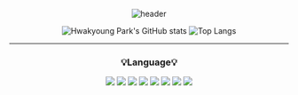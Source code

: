 

<div align="center">
  
  ![header](https://capsule-render.vercel.app/api?type=transparent&height=200&section=header&text=Noah's_World✨&fontSize=80&&fontColor=FF6699)

  </div>        
    
<div align="center">
  
![Hwakyoung Park's GitHub stats](https://github-readme-stats.vercel.app/api?username=fire-irror&show_icons=true&theme=dracula)
![Top Langs](https://github-readme-stats.vercel.app/api/top-langs/?username=fire-irror&layout=compact&theme=dracula)   <br>

  -------
  ### 💡Language💡 <br>
<img src="https://img.shields.io/badge/Java-007396?style=flat&logo=java&logoColor=white"/>
<img src="https://img.shields.io/badge/C-1572B6?style=flat&logo=C&logoColor=#A8B9CC"/>
<img src="https://img.shields.io/badge/C++-00599C?style=flat&logo=C&logoColor=white"/>
<img src="https://img.shields.io/badge/React-61DAFB?style=flat&logo=React&logoColor=white"/>
<img src="https://img.shields.io/badge/JavaScript-F7DF1E?style=flat&logo=JavaScript&logoColor=white"/>
<img src="https://img.shields.io/badge/html5-E34F26?style=for-the-flat&logo=html5&logoColor=white"> 
<img src="https://img.shields.io/badge/css-1572B6?style=for-the-flat&logo=css3&logoColor=white"> 
<img src="https://img.shields.io/badge/PHP-777BB4?style=flat-square&logo=PHP&logoColor=white"/>
  </div>
<!--[
](https://www.instagram.com/)
**fire-irror/fire-irror** is a ✨ _special_ ✨ repository because its `README.md` (this file) appears on your GitHub profile.

Here are some ideas to get you started:

- 🔭 I’m currently working on ...
- 
- 👯 I’m looking to collaborate on ...
- 🤔 I’m looking for help with ...
- 💬 Ask me about ...
- 📫 How to reach me: ...
- 😄 Pronouns: ...
- ⚡ Fun fact: ...
-->
